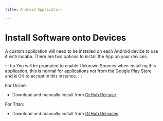 ```yaml
---
title: Android Application

---
```


<ReadTime />

# Install Software onto Devices

<Leader>

A custom application will need to be installed on each Android device to use it with Indaba. 
There are two options to install the App on your devices.

</Leader>

::: tip
You will be prompted to enable Unknown Sources when installing this application, this is normal for applications not from the Google Play Store and is OK to accept in this instance.
:::

For Online:

* Download and manually install from [GitHub Release](https://github.com/our-story-media/ourstory-android/releases/latest/download/dev.ourstory.apk).

For Titan:

* Download and manually install from [GitHub Releases](https://github.com/our-story-media/ourstory-android/releases/latest/download/dev.ourstory.offline.apk).
<!-- * Install from the Play Story from [Indaba Titan](https://play.google.com/store/apps/details?id=uk.ac.ncl.di.bootlegger.offline). -->